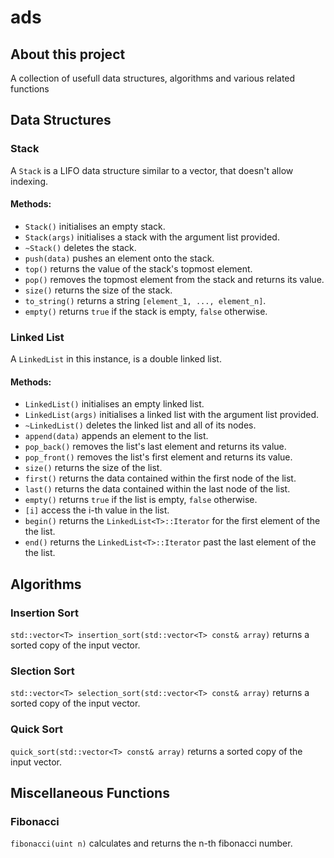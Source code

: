 # ads
## About this project
A collection of usefull data structures, algorithms and various related functions
## Data Structures
### Stack
A `Stack` is a LIFO data structure similar to a vector, that doesn't allow indexing.

#### Methods:
* `Stack()` initialises an empty stack.
* `Stack(args)` initialises a stack with the argument list provided.
* `~Stack()` deletes the stack.
* `push(data)` pushes an element onto the stack.
* `top()` returns the value of the stack's topmost element.
* `pop()` removes the topmost element from the stack and returns its value.
* `size()` returns the size of the stack.
* `to_string()` returns a string `[element_1, ..., element_n]`.
* `empty()` returns `true` if the stack is empty, `false` otherwise.

### Linked List
A `LinkedList` in this instance, is a double linked list.

#### Methods:
* `LinkedList()` initialises an empty linked list.
* `LinkedList(args)` initialises a linked list with the argument list provided.
* `~LinkedList()` deletes the linked list and all of its nodes.
* `append(data)` appends an element to the list.
* `pop_back()` removes the list's last element and returns its value.
* `pop_front()` removes the list's first element and returns its value.
* `size()` returns the size of the list.
* `first()` returns the data contained within the first node of the list.
* `last()` returns the data contained within the last node of the list.
* `empty()` returns `true` if the list is empty, `false` otherwise.
* `[i]` access the i-th value in the list.
* `begin()` returns the `LinkedList<T>::Iterator` for the first element of the the list.
* `end()` returns the `LinkedList<T>::Iterator` past the last element of the the list.

## Algorithms
### Insertion Sort
`std::vector<T> insertion_sort(std::vector<T> const& array)` returns a sorted copy of the input vector.

### Slection Sort
`std::vector<T> selection_sort(std::vector<T> const& array)` returns a sorted copy of the input vector.

### Quick Sort
`quick_sort(std::vector<T> const& array)` returns a sorted copy of the input vector.

## Miscellaneous Functions
### Fibonacci
`fibonacci(uint n)` calculates and returns the n-th fibonacci number.
